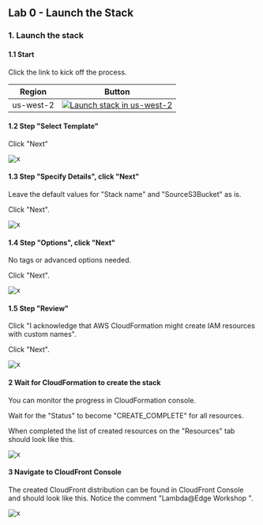 ## Lab 0 - Launch the Stack

### 1. Launch the stack

#### 1.1 Start

Click the link to kick off the process.

Region | Button
------------ | -------------
us-west-2 | [![Launch stack in us-west-2](https://s3.amazonaws.com/cloudformation-examples/cloudformation-launch-stack.png)](https://console.aws.amazon.com/cloudformation/home?region=us-west-2#/stacks/new?stackName=WsLambdaAtEdgeAlienCards&templateURL=https://s3.amazonaws.com/ws-lambda-at-edge/bootstrap/cfn-template.json)

#### 1.2 Step "Select Template"

Click "Next"

<kbd>![x](./img/create-stack-1.png)</kbd>

#### 1.3 Step "Specify Details", click "Next"

Leave the default values for "Stack name" and "SourceS3Bucket" as is.

Click "Next".

<kbd>![x](./img/create-stack-2.png)</kbd>

#### 1.4 Step "Options", click "Next"

No tags or advanced options needed.

Click "Next".

<kbd>![x](./img/create-stack-3.png)</kbd>

#### 1.5 Step "Review"

Click "I acknowledge that AWS CloudFormation might create IAM resources with custom names".

Click "Next".

<kbd>![x](./img/create-stack-4.png)</kbd>

#### 2 Wait for CloudFormation to create the stack

You can monitor the progress in CloudFormation console.

Wait for the "Status" to become "CREATE_COMPLETE" for all resources.

When completed the list of created resources on the "Resources" tab should look like this.

<kbd>![x](./img/create-stack-5.png)</kbd>

#### 3 Navigate to CloudFront Console

The created CloudFront distribution can be found in CloudFront Console and should look like this. Notice the comment "Lambda@Edge Workshop <Unique ID>".

<kbd>![x](./img/resource-1-cf-distribution.png)</kbd>

